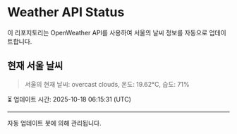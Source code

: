 
# Weather API Status

이 리포지토리는 OpenWeather API를 사용하여 서울의 날씨 정보를 자동으로 업데이트합니다.

## 현재 서울 날씨
> 서울의 현재 날씨: overcast clouds, 온도: 19.62°C, 습도: 71%

⏳ 업데이트 시간: 2025-10-18 06:15:31 (UTC)

---
자동 업데이트 봇에 의해 관리됩니다.
